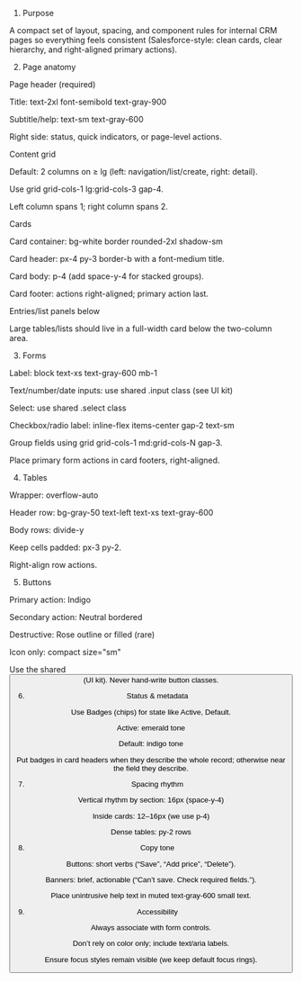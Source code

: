 1) Purpose

A compact set of layout, spacing, and component rules for internal CRM pages so everything feels consistent (Salesforce-style: clean cards, clear hierarchy, and right-aligned primary actions).

2) Page anatomy

Page header (required)

Title: text-2xl font-semibold text-gray-900

Subtitle/help: text-sm text-gray-600

Right side: status, quick indicators, or page-level actions.

Content grid

Default: 2 columns on ≥ lg (left: navigation/list/create, right: detail).

Use grid grid-cols-1 lg:grid-cols-3 gap-4.

Left column spans 1; right column spans 2.

Cards

Card container: bg-white border rounded-2xl shadow-sm

Card header: px-4 py-3 border-b with a font-medium title.

Card body: p-4 (add space-y-4 for stacked groups).

Card footer: actions right-aligned; primary action last.

Entries/list panels below

Large tables/lists should live in a full-width card below the two-column area.

3) Forms

Label: block text-xs text-gray-600 mb-1

Text/number/date inputs: use shared .input class (see UI kit)

Select: use shared .select class

Checkbox/radio label: inline-flex items-center gap-2 text-sm

Group fields using grid grid-cols-1 md:grid-cols-N gap-3.

Place primary form actions in card footers, right-aligned.

4) Tables

Wrapper: overflow-auto

Header row: bg-gray-50 text-left text-xs text-gray-600

Body rows: divide-y

Keep cells padded: px-3 py-2.

Right-align row actions.

5) Buttons

Primary action: Indigo

Secondary action: Neutral bordered

Destructive: Rose outline or filled (rare)

Icon only: compact size="sm"

Use the shared <Button /> (UI kit). Never hand-write button classes.

6) Status & metadata

Use Badges (chips) for state like Active, Default.

Active: emerald tone

Default: indigo tone

Put badges in card headers when they describe the whole record; otherwise near the field they describe.

7) Spacing rhythm

Vertical rhythm by section: 16px (space-y-4)

Inside cards: 12–16px (we use p-4)

Dense tables: py-2 rows

8) Copy tone

Buttons: short verbs (“Save”, “Add price”, “Delete”).

Banners: brief, actionable (“Can’t save. Check required fields.”).

Place unintrusive help text in muted text-gray-600 small text.

9) Accessibility

Always associate <label> with form controls.

Don’t rely on color only; include text/aria labels.

Ensure focus styles remain visible (we keep default focus rings).
